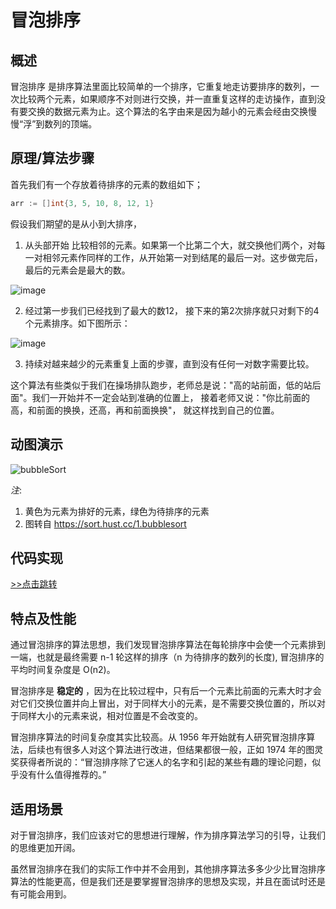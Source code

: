 # 冒泡排序

## 概述
冒泡排序 是排序算法里面比较简单的一个排序，它重复地走访要排序的数列，一次比较两个元素，如果顺序不对则进行交换，并一直重复这样的走访操作，直到没有要交换的数据元素为止。这个算法的名字由来是因为越小的元素会经由交换慢慢“浮”到数列的顶端。

## 原理/算法步骤

首先我们有一个存放着待排序的元素的数组如下；
```go
arr := []int{3, 5, 10, 8, 12, 1}
```

假设我们期望的是从小到大排序，

1. 从头部开始 比较相邻的元素。如果第一个比第二个大，就交换他们两个，对每一对相邻元素作同样的工作，从开始第一对到结尾的最后一对。这步做完后，最后的元素会是最大的数。

![image](https://user-images.githubusercontent.com/5203608/97689016-f1156700-1ad5-11eb-90bf-120cc9977cbd.png)

2. 经过第一步我们已经找到了最大的数12， 接下来的第2次排序就只对剩下的4个元素排序。如下图所示：

![image](https://user-images.githubusercontent.com/5203608/97689660-e3acac80-1ad6-11eb-807e-2350b02401c4.png)


3. 持续对越来越少的元素重复上面的步骤，直到没有任何一对数字需要比较。

这个算法有些类似于我们在操场排队跑步，老师总是说："高的站前面，低的站后面"。我们一开始并不一定会站到准确的位置上， 接着老师又说："你比前面的高，和前面的换换，还高，再和前面换换"， 就这样找到自己的位置。

## 动图演示

![bubbleSort](https://user-images.githubusercontent.com/5203608/97680363-8a8e4a00-1ad1-11eb-81ba-936e536b803e.gif)

_注_: 
1. 黄色为元素为排好的元素，绿色为待排序的元素
2. 图转自 https://sort.hust.cc/1.bubblesort



## 代码实现

[>>点击跳转](https://github.com/colynn/go-algorithm/blob/master/bubble_sort.go)

## 特点及性能

通过冒泡排序的算法思想，我们发现冒泡排序算法在每轮排序中会使一个元素排到一端，也就是最终需要 n-1 轮这样的排序（n 为待排序的数列的长度), 冒泡排序的平均时间复杂度是 O(n2)。

冒泡排序是 __稳定的__ ，因为在比较过程中，只有后一个元素比前面的元素大时才会对它们交换位置并向上冒出，对于同样大小的元素，是不需要交换位置的，所以对于同样大小的元素来说，相对位置是不会改变的。

冒泡排序算法的时间复杂度其实比较高。从 1956 年开始就有人研究冒泡排序算法，后续也有很多人对这个算法进行改进，但结果都很一般，正如 1974 年的图灵奖获得者所说的：“冒泡排序除了它迷人的名字和引起的某些有趣的理论问题，似乎没有什么值得推荐的。”


## 适用场景

对于冒泡排序，我们应该对它的思想进行理解，作为排序算法学习的引导，让我们的思维更加开阔。

虽然冒泡排序在我们的实际工作中并不会用到，其他排序算法多多少少比冒泡排序算法的性能更高，但是我们还是要掌握冒泡排序的思想及实现，并且在面试时还是有可能会用到。